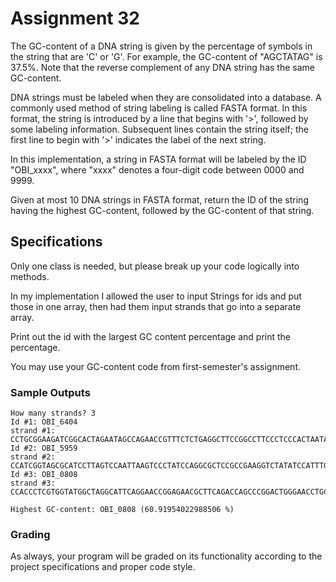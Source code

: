 # Assignment 32

The GC-content of a DNA string is given by the percentage of symbols in the string that are 'C' or 'G'. For example, the GC-content of "AGCTATAG" is 37.5%. Note that the reverse complement of any DNA string has the same GC-content.

DNA strings must be labeled when they are consolidated into a database. A commonly used method of string labeling is called FASTA format. In this format, the string is introduced by a line that begins with '>', followed by some labeling information. Subsequent lines contain the string itself; the first line to begin with '>' indicates the label of the next string.

In this implementation, a string in FASTA format will be labeled by the ID "OBI\_xxxx", where "xxxx" denotes a four-digit code between 0000 and 9999.

Given at most 10 DNA strings in FASTA format, return the ID of the string having the highest GC-content, followed by the GC-content of that string.

## Specifications

Only one class is needed, but please break up your code logically into methods.

In my implementation I allowed the user to input Strings for ids and put those in one array, then had them input strands that go into a separate array.

Print out the id with the largest GC content percentage and print the percentage.

You may use your GC-content code from first-semester's assignment.

### Sample Outputs

```
How many strands? 3
Id #1: OBI_6404
strand #1: CCTGCGGAAGATCGGCACTAGAATAGCCAGAACCGTTTCTCTGAGGCTTCCGGCCTTCCCTCCCACTAATAATTCTGAGG
Id #2: OBI_5959
strand #2: CCATCGGTAGCGCATCCTTAGTCCAATTAAGTCCCTATCCAGGCGCTCCGCCGAAGGTCTATATCCATTTGTCAGCAGACACGC
Id #3: OBI_0808
strand #3: CCACCCTCGTGGTATGGCTAGGCATTCAGGAACCGGAGAACGCTTCAGACCAGCCCGGACTGGGAACCTGCGGGCAGTAGGTGGAAT

Highest GC-content: OBI_0808 (60.91954022988506 %)
```

### Grading

As always, your program will be graded on its functionality according to the project specifications and proper code style.


